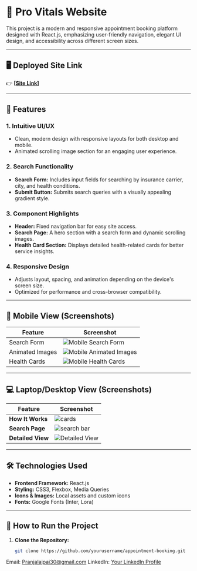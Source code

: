 # **🏥 Pro Vitals Website**  

This project is a modern and responsive appointment booking platform designed with React.js, emphasizing user-friendly navigation, elegant UI design, and accessibility across different screen sizes.  

---

## **🖥️ Deployed Site Link**  
👉 **[[Site Link]([https://vercel.com/pranjal-bajpais-projects-bf0b0588/pro-vitals](https://pro-vitals.vercel.app/))]**   

---

## **📌 Features**  

### **1. Intuitive UI/UX**  
- Clean, modern design with responsive layouts for both desktop and mobile.  
- Animated scrolling image section for an engaging user experience.  

### **2. Search Functionality**  
- **Search Form:** Includes input fields for searching by insurance carrier, city, and health conditions.  
- **Submit Button:** Submits search queries with a visually appealing gradient style.  

### **3. Component Highlights**  
- **Header:** Fixed navigation bar for easy site access.  
- **Search Page:** A hero section with a search form and dynamic scrolling images.  
- **Health Card Section:** Displays detailed health-related cards for better service insights.  

### **4. Responsive Design**  
- Adjusts layout, spacing, and animation depending on the device's screen size.  
- Optimized for performance and cross-browser compatibility.  

---

## **📱 Mobile View (Screenshots)**  

| Feature              | Screenshot                |
|---------------------|----------------------------|
| Search Form         | ![Mobile Search Form](#)  |
| Animated Images     | ![Mobile Animated Images](#) |
| Health Cards        | ![Mobile Health Cards](#) |  

---

## **💻 Laptop/Desktop View (Screenshots)**  

| **Feature**           | **Screenshot**                                                                                          |
|----------------------|----------------------------------------------------------------------------------------------------------|
| **How It Works**     | ![cards](https://github.com/user-attachments/assets/bd04db6d-a5b5-4dc6-9cc2-67ec7968becb)               |
| **Search Page**      | ![search bar](https://github.com/user-attachments/assets/3de8d2b7-f16e-4763-aec7-3956f0dc3130)          |
| **Detailed View**    | ![Detailed View](https://github.com/user-attachments/assets/420abe75-c48d-4967-9957-8098de182c48)      |  


---

## **🛠️ Technologies Used**  

- **Frontend Framework:** React.js  
- **Styling:** CSS3, Flexbox, Media Queries  
- **Icons & Images:** Local assets and custom icons  
- **Fonts:** Google Fonts (Inter, Lora)  

---

## **🚀 How to Run the Project**  

1. **Clone the Repository:**  
   ```bash
   git clone https://github.com/yourusername/appointment-booking.git

Email: Pranjalajpai30@gmail.com
LinkedIn: [Your LinkedIn Profile](https://www.linkedin.com/in/pranjal-bajpai30/)
